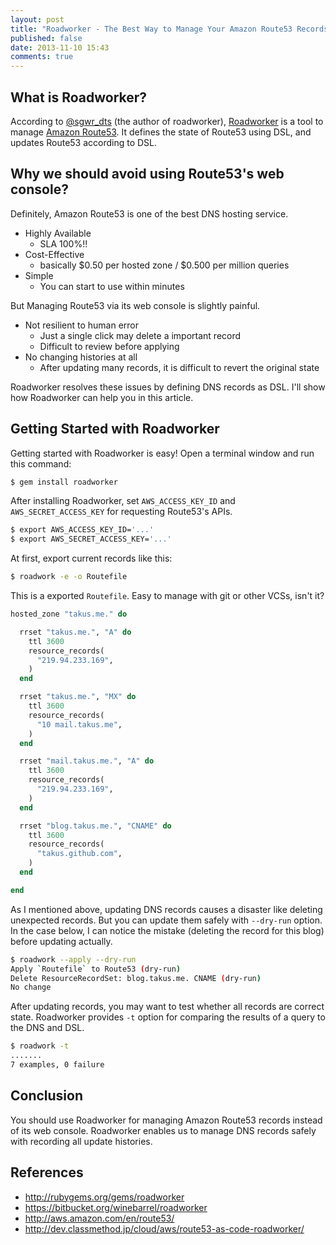 ```yaml
---
layout: post
title: "Roadworker - The Best Way to Manage Your Amazon Route53 Records"
published: false
date: 2013-11-10 15:43
comments: true
---
```


## What is Roadworker?

According to [@sgwr_dts](https://twitter.com/sgwr_dts) (the author of roadworker), [Roadworker](https://bitbucket.org/winebarrel/roadworker) is a tool to manage [Amazon Route53](http://aws.amazon.com/en/route53/). It defines the state of Route53 using DSL, and updates Route53 according to DSL.

## Why we should avoid using Route53's web console?

Definitely, Amazon Route53 is one of the best DNS hosting service.

- Highly Available
    - SLA 100%!!
- Cost-Effective
    - basically $0.50 per hosted zone / $0.500 per million queries
- Simple
    - You can start to use within minutes

But Managing Route53 via its web console is slightly painful.

- Not resilient to human error
    - Just a single click may delete a important record
    - Difficult to review before applying
- No changing histories at all
    - After updating many records, it is difficult to revert the original state

Roadworker resolves these issues by defining DNS records as DSL. I'll show how Roadworker can help you in this article.

## Getting Started with Roadworker

Getting started with Roadworker is easy! Open a terminal window and run this command:

```sh
$ gem install roadworker
```

After installing Roadworker, set `AWS_ACCESS_KEY_ID` and `AWS_SECRET_ACCESS_KEY` for requesting Route53's APIs.

```sh
$ export AWS_ACCESS_KEY_ID='...'
$ export AWS_SECRET_ACCESS_KEY='...'
```

At first, export current records like this:

```sh
$ roadwork -e -o Routefile
```

This is a exported `Routefile`. Easy to manage with git or other VCSs, isn't it?

```ruby
hosted_zone "takus.me." do

  rrset "takus.me.", "A" do
    ttl 3600
    resource_records(
      "219.94.233.169",
    )
  end

  rrset "takus.me.", "MX" do
    ttl 3600
    resource_records(
      "10 mail.takus.me",
    )
  end

  rrset "mail.takus.me.", "A" do
    ttl 3600
    resource_records(
      "219.94.233.169",
    )
  end

  rrset "blog.takus.me.", "CNAME" do
    ttl 3600
    resource_records(
      "takus.github.com",
    )
  end

end
```

As I mentioned above, updating DNS records causes a disaster like deleting unexpected records.
But you can update them safely with `--dry-run` option.
In the case below, I can notice the mistake (deleting the record for this blog) before updating actually.

```sh
$ roadwork --apply --dry-run
Apply `Routefile` to Route53 (dry-run)
Delete ResourceRecordSet: blog.takus.me. CNAME (dry-run)
No change
```

After updating records, you may want to test whether all records are correct state. Roadworker provides `-t` option for comparing the results of a query to the DNS and DSL.

```sh
$ roadwork -t
.......
7 examples, 0 failure
```

## Conclusion

You should use Roadworker for managing Amazon Route53 records instead of its web console. Roadworker enables us to manage DNS records safely with recording all update histories.

## References

- http://rubygems.org/gems/roadworker
- https://bitbucket.org/winebarrel/roadworker
- http://aws.amazon.com/en/route53/
- http://dev.classmethod.jp/cloud/aws/route53-as-code-roadworker/
